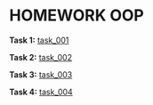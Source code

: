 # HOMEWORK OOP

__Task 1:__ [task_001](https://github.com/dmitry-40in/JAVA/tree/main/hw_OOP_01)

__Task 2:__ [task_002](https://github.com/dmitry-40in/JAVA/tree/main/hw_OOP_02)

__Task 3:__ [task_003](https://github.com/dmitry-40in/JAVA/tree/main/hw_oop_03)

__Task 4:__ [task_004](https://github.com/dmitry-40in/JAVA/tree/main/hw_OOP_04)
